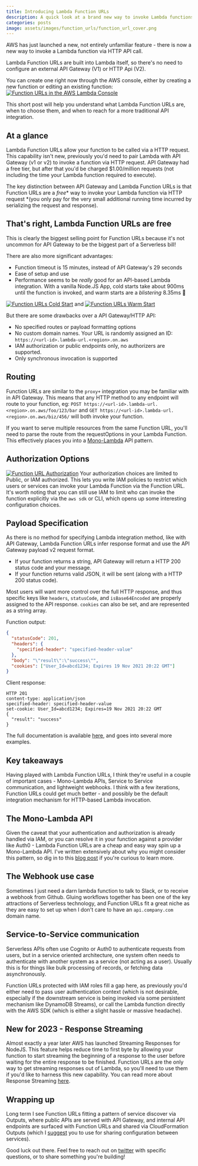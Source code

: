```yaml
---
title: Introducing Lambda Function URLs
description: A quick look at a brand new way to invoke Lambda functions!
categories: posts
image: assets/images/function_urls/function_url_cover.png
---
```


AWS has just launched a new, not entirely unfamiliar feature - there is now a new way to invoke a Lambda function via HTTP API call.

Lambda Function URLs are built into Lambda itself, so there's no need to configure an external API Gateway (V1) or HTTP Api (V2).

You can create one right now through the AWS console, either by creating a new function or editing an existing function:
<span class="image fit"><a href ="/assets/images/function_urls/function_url_cover.png" target="_blank"><img src="/assets/images/function_urls/function_url_cover.png" alt="Function URLs in the AWS Lambda Console"></a></span>

This short post will help you understand what Lambda Function URLs are, when to choose them, and when to reach for a more traditional API integration.

## At a glance

Lambda Function URLs allow your function to be called via a HTTP request. This capability isn't new, previously you'd need to pair Lambda with API Gateway (v1 or v2) to invoke a function via HTTP request. API Gateway had a free tier, but after that you'd be charged $1.00/million requests (not including the time your Lambda function required to execute).

The key distinction between API Gateway and Lambda Function URLs is that Function URLs are a _free_* way to invoke your Lambda function via HTTP request *(you only pay for the very small additional running time incurred by serializing the request and response).

## That's right, Lambda Function URLs are free

This is clearly the biggest selling point for Function URLs because it's not uncommon for API Gateway to be the biggest part of a Serverless bill!


There are also more significant advantages:
- Function timeout is 15 minutes, instead of API Gateway's 29 seconds
- Ease of setup and use
- Performance seems to be _really_ good for an API-based Lambda integration. With a vanilla Node.JS App, cold starts take about 900ms until the function is invoked, and warm starts are a *blistering* 8.35ms 🤯

<span class="image fit"><a href ="/assets/images/function_urls/cold_start.png" target="_blank"><img src="/assets/images/function_urls/cold_start.png" alt="Function URLs Cold Start"></a></span>
and
<span class="image fit"><a href ="/assets/images/function_urls/warm_start.png" target="_blank"><img src="/assets/images/function_urls/warm_start.png" alt="Function URLs Warm Start"></a></span>

But there are some drawbacks over a API Gateway/HTTP API:

- No specified routes or payload formatting options
- No custom domain names. Your URL is randomly assigned an ID: `https://<url-id>.lambda-url.<region>.on.aws`
- IAM authorization or public endpoints only, no authorizers are supported.
- Only synchronous invocation is supported


## Routing
Function URLs are similar to the `proxy+` integration you may be familiar with in API Gateway.
This means that any HTTP method to any endpoint will route to your function, eg:
`POST https://<url-id>.lambda-url.<region>.on.aws/foo/123/bar`
and
`GET https://<url-id>.lambda-url.<region>.on.aws/biz/456/`
will both invoke your function.

If you want to serve multiple resources from the same Function URL, you'll need to parse the route from the requestOptions in your Lambda Function. This effectively places you into a [Mono-Lambda](https://aaronstuyvenberg.com/posts/monolambda-vs-individual-function-api) API pattern.

## Authorization Options

<span class="image fit"><a href ="/assets/images/function_urls/auth.png" target="_blank"><img src="/assets/images/function_urls/auth.png" alt="Function URL Authorization"></a></span>
Your authorization choices are limited to Public, or IAM authorized. This lets you write IAM policies to restrict which users or services can invoke your Lambda Function via the Function URL. It's worth noting that you can still use IAM to limit who can invoke the function explicitly via the `aws sdk` or CLI, which opens up some interesting configuration choices. 

## Payload Specification

As there is no method for specifying Lambda integration method, like with API Gateway, Lambda Function URLs infer response format and use the API Gateway payload v2 request format.

- If your function returns a string, API Gateway will return a HTTP 200 status code and your message.
- If your function returns valid JSON, it will be sent (along with a HTTP 200 status code).

Most users will want more control over the full HTTP response, and thus specific keys like `headers`, `statusCode`, and `isBase64Encoded` are properly assigned to the API response. `cookies` can also be set, and are represented as a string array.

Function output:

```json
{
  "statusCode": 201,
  "headers": {
    "specified-header": "specified-header-value"
  },
  "body": "\"result\":\"success\"",
  "cookies": ["User_Id=abcd1234; Expires 19 Nov 2021 20:22 GMT"]
}
```

Client response:

```
HTTP 201
content-type: application/json
specified-header: specified-header-value
set-cookie: User_Id=abcd1234; Expires=19 Nov 2021 20:22 GMT
{
  "result": "success"
}
```

The full documentation is available [here](https://docs.aws.amazon.com/lambda/latest/dg/lambda-urls.html), and goes into several more examples.

## Key takeaways

Having played with Lambda Function URLs, I think they're useful in a couple of important cases - Mono-Lambda APIs, Service to Service communication, and lightweight webhooks. I think with a few iterations, Function URLs could get much better - and possibly be the default integration mechanism for HTTP-based Lambda invocation.

## The Mono-Lambda API

Given the caveat that your authentication and authorization is already handled via IAM, or you can resolve it in your function against a provider like Auth0 - Lambda Function URLs are a cheap and easy way spin up a Mono-Lambda API. I've written extensively about why you might consider this pattern, so dig in to this [blog post](https://aaronstuyvenberg.com/posts/monolambda-vs-individual-function-api) if you're curious to learn more.

## The Webhook use case

Sometimes I just need a darn lambda function to talk to Slack, or to receive a webhook from Github. Gluing workflows together has been one of the key attractions of Serverless technology, and Function URLs fit a great niche as they are easy to set up when I don't care to have an `api.company.com` domain name.

## Service-to-Service communication

Serverless APIs often use Cognito or Auth0 to authenticate requests from users, but in a service oriented architecture, one system often needs to authenticate with another system as a service (not acting as a user). Usually this is for things like bulk processing of records, or fetching data asynchronously.

Function URLs protected with IAM roles fill a gap here, as previously you'd either need to pass user authentication context (which is not desirable, especially if the downstream service is being invoked via some persistent mechanism like DynamoDB Streams), or call the Lambda function directly with the AWS SDK (which is either a slight hassle or massive headache).

## New for 2023 - Response Streaming
Almost exactly a year later AWS has launched Streaming Responses for NodeJS. This feature helps reduce time to first byte by allowing your function to start streaming the beginning of a response to the user before waiting for the entire response to be finished. Function URLs are the only way to get streaming responses out of Lambda, so you'll need to use them if you'd like to harness this new capability. You can read more about Response Streaming [here](https://aaronstuyvenberg.com/posts/introducing-response-streaming).

## Wrapping up

Long term I see Function URLs fitting a pattern of service discover via Outputs, where public APIs are served with API Gateway, and internal API endpoints are surfaced with Function URLs and shared via CloudFormation Outputs (which I [suggest](https://dev.to/aws-builders/serverless-at-team-scale-a8) you to use for sharing configuration between services).

Good luck out there. Feel free to reach out on [twitter](https://twitter.com/astuyve) with specific questions, or to share something you're building!

